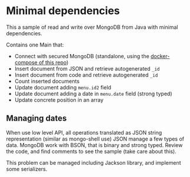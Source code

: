 # Minimal dependencies

This a sample of read and write over MongoDB from Java with minimal dependencies.

Contains one Main that:

- Connect with secured MongoDB (standalone, using the [docker-compose of this repo](../mongodb-docker/docker-run.sh))
- Insert document from JSON and retrieve autogenerated `_id`
- Insert document from code and retrieve autogenerated `_id`
- Count inserted documents 
- Update document adding `menu.id2` field
- Update document adding a date in `menu.date` field (strong typed)
- Update concrete position in an array

## Managing dates

When use low level API, all operations translated as JSON string representation (similar as mongo-shell use)
JSON manage a few types of data. MongoDB work with BSON, that is binary and strong typed. 
Review the code, and find comments to see the sample (take care about this).

This problem can be managed including Jackson library, and implement some serializers. 